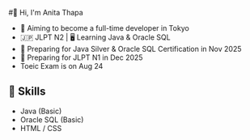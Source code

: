 #👋 Hi, I'm Anita Thapa

- 🎯 Aiming to become a full-time developer in Tokyo
- 🇯🇵 JLPT N2 | 🖥️ Learning Java & Oracle SQL
- 📘 Preparing for Java Silver & Oracle SQL Certification in Nov 2025
- 📘 Preparing for JLPT N1 in Dec 2025
- Toeic Exam is on Aug 24

## 🔧 Skills
- Java (Basic)
- Oracle SQL (Basic)
- HTML / CSS
